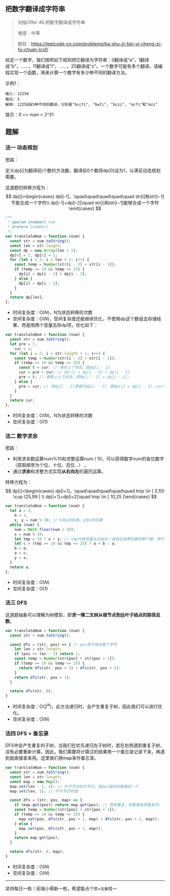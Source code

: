 ## 把数字翻译成字符串

> 剑指Offer 46.把数字翻译成字符串
>
> 难度：中等
>
> 题目：https://leetcode-cn.com/problems/ba-shu-zi-fan-yi-cheng-zi-fu-chuan-lcof/

给定一个数字，我们按照如下规则把它翻译为字符串：0翻译成“a”，1翻译成“b”，......，11翻译成“l”，......，25翻译成“z”。一个数字可能有多个翻译。请编程实现一个函数，用来计算一个数字有多少种不同的翻译方法。

示例1：

```
输入: 12258
输出: 5
解释: 12258有5种不同的翻译，分别是"bccfi", "bwfi", "bczi", "mcfi"和"mzi"
```

提示：0 <= num < 2^31

## 题解

### 法一 动态规划

思路：

定义dp[i]为翻译前i个数的方法数，翻译前0个数将dp[0]设为1，以满足动态规划需要。

这道题的转移方程为：
$$
dp[i]=\begin{cases} dp[i-1]，\quad\quad\quad\quad\quad str[i]和str[i−1]不能合成一个字符\\ dp[i-1]+dp[i-2]\quad str[i]和str[i−1]能够合成一个字符\end{cases}
$$

```javascript
/**
 * @param {number} num
 * @return {number}
 */
var translateNum = function (num) {
  const str = num.toString();
  const len = str.length;
  const dp = new Array(len + 1);
  dp[0] = 1, dp[1] = 1;
  for (let i = 2; i < len + 1; i++) {
    const temp = Number(str[i - 2] + str[i - 1]);
    if (temp >= 10 && temp <= 25) {
      dp[i] = dp[i - 1] + dp[i - 2];
    } else {
      dp[i] = dp[i - 1];
    }
  }
  return dp[len];
};
```

- 时间复杂度：O($N$)，N为状态转移的次数
- 空间复杂度：O($N$)，空间复杂度还能继续优化，不使用dp这个数组去存储结果，而是用两个变量去存dp项，优化如下：

```javascript
var translateNum = function (num) {
  const str = num.toString();
  let pre = 1,
    cur = 1;
  for (let i = 2; i < str.length + 1; i++) {
    const temp = Number(str[i - 2] + str[i - 1]);
    if (temp >= 10 && temp <= 25) {
      const t = cur; // 保存上个状态，即dp[i - 1]
      cur = pre + cur; // dp[i] = dp[i - 2] + dp[i - 1]
      pre = t; // 更新上上个状态，即dp[i - 2] = dp[i - 1];
    } else {
      pre = cur; // 将dp[i - 2]更新为dp[i - 1]，即dp[i] = dp[i - 1]，cur不用改变
    }
  }
  return cur;
};
```

- 时间复杂度：O($N$)，N为状态转移的次数
- 空间复杂度：O($1$)

### 法二 数字求余

思路：

- 利用求余数运算num%10和求整运算num / 10，可以获得数字num的各位数字（获取顺序为个位、十位、百位...） 。
- 通过**求余**和求整方式实现**从右向左**的遍历运算。

转移方程为：
$$
dp[i]=\begin{cases} dp[i+1]，\quad\quad\quad\quad\quad tmp  \in  [ 0,10) \cup (25,99 ] \\ dp[i+1]+dp[i+2]\quad tmp \in [ 10,25 ]\end{cases}
$$

```javascript
var translateNum = function (num) {
  let a = 1,
    b = 1,
    x, y = num % 10; // b在a的后面，y在x的后面
  while (num) {
    num = Math.floor(num / 10);
    x = num % 10;
    let tmp = 10 * x + y; // tmp代表的是从右到左一直组合成两位数的那个数，用于判断
    let c = (tmp >= 10 && tmp <= 25) ? a + b : a;
    b = a;
    a = c;
    y = x;
  }
  return a;
};
```

- 时间复杂度：O($N$)
- 空间复杂度：O($1$)

### 法三 DFS

这道题抽象可以理解为树模型，即**求一棵二叉树从根节点到达叶子结点的路径总数**。

```javascript
var translateNum = function (num) {
  const str = num.toString();

  const dfs = (str, pos) => { // pos用于指向某个字符
    let len = str.length;
    if (pos >= len - 1) return 1;
    const temp = Number(str[pos] + str[pos + 1]);
    if (temp >= 10 && temp <= 25) {
      return dfs(str, pos + 1) + dfs(str, pos + 2);
    }
    return dfs(str, pos + 1);
  }

  return dfs(str, 0);
}
```

- 时间复杂度：O($2^N$)，此方法递归时，会产生重复子树，因此我们可以进行优化。
- 空间复杂度：O($N$)

### 法四 DFS + 备忘录

DFS中会产生重复的子树，当我们在优先递归左子树时，若在右侧遇到重复子树，没有必要重新计算。因此，我们需要将计算过的结果用一个备忘录记录下来，再遇到就直接拿来用。这里我们用map来作备忘录。

```javascript
var translateNum = function (num) {
  const str = num.toString();
  const len = str.length;
  const map = new Map();
  map.set(len - 1, 1); // 叶子节点的父节点，其pos指向的是最后一个
  map.set(len, 1); // 叶子节点的值

  const dfs = (str, pos, map) => {
    if (map.get(pos)) return map.get(pos); // 若有重复，则直接发挥重复的。
    const temp = Number(str[pos] + str[pos + 1]);
    if (temp >= 10 && temp <= 25) {
      map.set(pos, dfs(str, pos + 1, map) + dfs(str, pos + 2, map));
    } else {
      map.set(pos, dfs(str, pos + 1, map));
    }
    return map.get(pos);
  }

  return dfs(str, 0, map);
}
```

- 时间复杂度：O($N$)
- 空间复杂度：O($N$)

****

坚持每日一练！前端小萌新一枚，希望能点个`赞`+`在看`哇～

